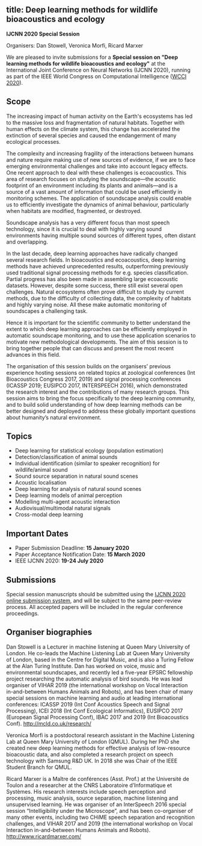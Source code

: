 title: Deep learning methods for wildlife bioacoustics and ecology
---

**IJCNN 2020 Special Session**

Organisers: Dan Stowell, Veronica Morfi, Ricard Marxer

We are pleased to invite submissions for a **Special session on "Deep learning methods for wildlife bioacoustics and ecology"** at the International Joint Conference on Neural Networks (IJCNN 2020), running as part of the IEEE World Congress on Computational Intelligence ([WCCI 2020](https://wcci2020.org/)).

## Scope

The increasing impact of human activity on the Earth's ecosystems has led to the massive loss and fragmentation of natural habitats. Together with human effects on the climate system, this change has accelerated the extinction of several species and caused the endangerment of many ecological processes. 

The complexity and increasing fragility of the interactions between humans and nature require making use of new sources of evidence, if we are to face emerging environmental challenges and take into account legacy effects. One recent approach to deal with these challenges is ecoacoustics. This area of research focuses on studying the soundscape—the acoustic footprint of an environment including its plants and animals—and is a source of a vast amount of information that could be used efficiently in monitoring schemes. The application of soundscape analysis could enable us to efficiently investigate the dynamics of animal behaviour, particularly when habitats are modified, fragmented, or destroyed.

Soundscape analysis has a very different focus than most speech technology, since it is crucial to deal with highly varying sound environments having multiple sound sources of different types, often distant and overlapping.

In the last decade, deep learning approaches have radically changed several research fields. In bioacoustics and ecoacoustics, deep learning methods have achieved unprecedented results, outperforming previously used traditional signal processing methods for e.g. species classification. Partial progress has also been made in assembling large ecoacoustic datasets. However, despite some success, there still exist several open challenges. Natural ecosystems often prove difficult to study by current methods, due to the difficulty of collecting data, the complexity of habitats and highly varying noise. All these make automatic monitoring of soundscapes a challenging task.

Hence it is important for the scientific community to better understand the extent to which deep learning approaches can be efficiently employed in automatic soundscape monitoring, and to use these application scenarios to motivate new methodological developments. The aim of this session is to bring together people that can discuss and present the most recent advances in this field. 

The organisation of this session builds on the organisers’ previous experience hosting sessions on related topics at zoological conferences (Int Bioacoustics Congress 2017, 2019) and signal processing conferences (ICASSP 2019; EUSIPCO 2017, INTERSPEECH 2016), which demonstrated the research interest and the contributions of many research groups. This session aims to bring the focus specifically to the deep learning community, and to build solid understanding of how deep learning methods can be better designed and deployed to address these globally important questions about humanity’s natural environment.

## Topics

* Deep learning for statistical ecology (population estimation)
* Detection/classification of animal sounds
* Individual identification (similar to speaker recognition) for wildlife/animal sound
* Sound source separation in natural sound scenes
* Acoustic localisation
* Deep learning for analysis of natural sound scenes
* Deep learning models of animal perception
* Modelling multi-agent acoustic interaction
* Audiovisual/multimodal natural signals
* Cross-modal deep learning

## Important Dates

* Paper Submission Deadline: **15 January 2020**
* Paper Acceptance Notification Date: **15 March 2020**
* IEEE IJCNN 2020: **19-24 July 2020**

## Submissions

Special session manuscripts should be submitted using the [IJCNN 2020 online submission system](https://wcci2020.org/submissions/), and will be subject to the same peer-review process. All accepted papers will be included in the regular conference proceedings.

## Organiser biographies

Dan Stowell is a Lecturer in machine listening at Queen Mary University of London. He co-leads the Machine Listening Lab at Queen Mary University of London, based in the Centre for Digital Music, and is also a Turing Fellow at the Alan Turing Institute. Dan has worked on voice, music and environmental soundscapes, and recently led a five-year EPSRC fellowship project researching the automatic analysis of bird sounds. He was lead organiser of VIHAR 2019 (the international workshop on Vocal Interaction in-and-between Humans Animals and Robots), and has been chair of many special sessions on machine learning and audio at leading international conferences: ICASSP 2019 (Int Conf Acoustics Speech and Signal Processing), ICEI 2018 (Int Conf Ecological Informatics), EUSIPCO 2017 (European Signal Processing Conf), IBAC 2017 and 2019 (Int Bioacoustics Conf).
http://mcld.co.uk/research/ 

Veronica Morfi is a postdoctoral research assistant in the Machine Listening Lab at Queen Mary University of London (QMUL). During her PhD she created new deep learning methods for effective analysis of low-resource bioacoustic data, and also completed a research project on speech technology with Samsung R&D UK. In 2018 she was Chair of the IEEE Student Branch for QMUL.

Ricard Marxer is a Maître de conférences (Asst. Prof.) at the Université de Toulon and a researcher at the CNRS Laboratoire d’Informatique et Systèmes. His research interests include speech perception and processing, music analysis, source separation, machine listening and unsupervised learning. He was organiser of an InterSpeech 2016 special session “Intelligibility under the Microscope”, and has been co-organiser of many other events, including two CHiME speech separation and recognition challenges, and VIHAR 2017 and 2019 (the international workshop on Vocal Interaction in-and-between Humans Animals and Robots).
http://www.ricardmarxer.com/ 
